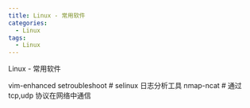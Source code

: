 ```yaml
---
title: Linux - 常用软件
categories:
  - Linux
tags:
  - Linux
---
```


Linux - 常用软件

<!--more-->

vim-enhanced
setroubleshoot      # selinux 日志分析工具
nmap-ncat           # 通过 tcp,udp 协议在网络中通信

